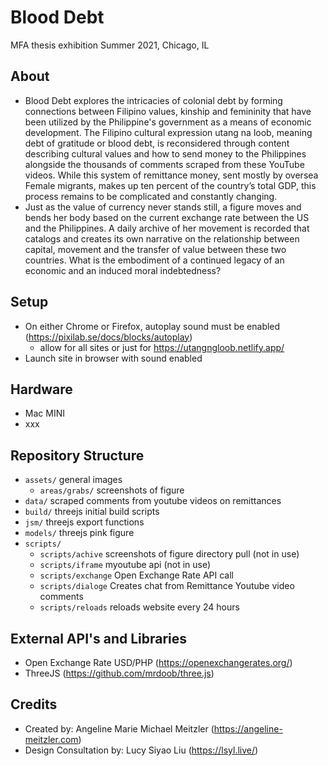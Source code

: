 # Blood Debt
MFA thesis exhibition
Summer 2021, Chicago, IL
## About
- Blood Debt explores the intricacies of colonial debt by forming connections between Filipino values, kinship and femininity that have been utilized by the Philippine's government as a means of economic development. The Filipino cultural expression utang na loob, meaning debt of gratitude or blood debt, is reconsidered through content describing cultural values and how to send money to the Philippines alongside the thousands of comments scraped from these YouTube videos. While this system of remittance money, sent mostly by oversea Female migrants, makes up ten percent of the country’s total GDP, this process remains to be complicated and constantly changing.
- Just as the value of currency never stands still, a figure moves and bends her body based on the current exchange rate between the US and the Philippines. A daily archive of her movement is recorded that catalogs and creates its own narrative on the relationship between capital, movement and the transfer of value between these two countries. What is the embodiment of a continued legacy of an economic and an induced moral indebtedness?
## Setup
- On either Chrome or Firefox, autoplay sound must be enabled (https://pixilab.se/docs/blocks/autoplay) 
  - allow for all sites or just for https://utangngloob.netlify.app/
- Launch site in browser with sound enabled

## Hardware
- Mac MINI
- xxx

## Repository Structure
* `assets/` general images
  - `areas/grabs/` screenshots of figure
* `data/` scraped comments from youtube videos on remittances
* `build/` threejs initial build scripts
* `jsm/` threejs export functions
* `models/` threejs pink figure
* `scripts/`
  - `scripts/achive` screenshots of figure directory pull (not in use)
  - `scripts/iframe` myoutube api (not in use)
  - `scripts/exchange` Open Exchange Rate API call
  - `scripts/dialoge` Creates chat from Remittance Youtube video comments
  - `scripts/reloads` reloads website every 24 hours
## External API's and Libraries
- Open Exchange Rate USD/PHP (https://openexchangerates.org/)
- ThreeJS (https://github.com/mrdoob/three.js)
## Credits
- Created by: Angeline Marie Michael Meitzler (https://angeline-meitzler.com)
- Design Consultation by: Lucy Siyao Liu (https://lsyl.live/)
